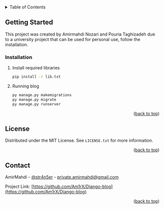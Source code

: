 
<a name="readme-top"></a>

<!-- TABLE OF CONTENTS -->
<details>
  <summary>Table of Contents</summary>
  <ol>
    <li>
      <a href="#getting-started">Getting Started</a>
      <ul>
        <li><a href="#installation">Installation</a></li>
      </ul>
    </li>
    <li><a href="#roadmap">Roadmap</a></li>
    <li><a href="#license">License</a></li>
    <li><a href="#contact">Contact</a></li>
  </ol>
</details>

<!-- GETTING STARTED -->
## Getting Started

This project was created by Amirmahdi Nozari and Pouria Taghizadeh due to a university project that can be used for personal use, follow the installation.

### Installation

1. Install required libraries
   ```sh
   pip install -r lib.txt
   ```
2. Running blog
   ```sh
   py manage.py makemigrations
   py manage.py migrate
   py manage.py runserver
   ```

<p align="right">(<a href="#readme-top">back to top</a>)</p>

<!-- LICENSE -->
## License

Distributed under the MIT License. See `LICENSE.txt` for more information.

<p align="right">(<a href="#readme-top">back to top</a>)</p>



<!-- CONTACT -->
## Contact

AmirMahdi - [@str4n5er](https://t.me/str4n5er) - private.amirmahdi@gmail.com

Project Link: [https://github.com/Am1rX/Django-blog](https://github.com/Am1rX/Django-blog)

<p align="right">(<a href="#readme-top">back to top</a>)</p>
